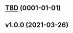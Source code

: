 
<a name="TBD"></a>
## [TBD](https://github.com/DoNewsCode/core-docs/compare/v1.0.0...TBD) (0001-01-01)


<a name="v1.0.0"></a>
## v1.0.0 (2021-03-26)

